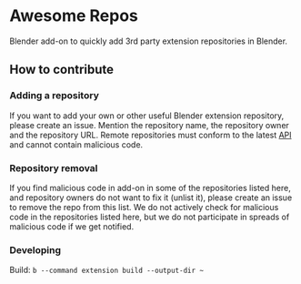 # Awesome Repos

Blender add-on to quickly add 3rd party extension repositories in Blender.


## How to contribute

### Adding a repository
If you want to add your own or other useful Blender extension repository, please create an issue.
Mention the repository name, the repository owner and the repository URL.
Remote repositories must conform to the latest [API](http://extensions.blender.org/api/swagger/) and cannot contain malicious code.

### Repository removal
If you find malicious code in add-on in some of the repositories listed here, and repository owners do not want to fix it (unlist it), please create an issue to remove the repo from this list.
We do not actively check for malicious code in the repositories listed here, but we do not participate in spreads of malicious code if we get notified.

### Developing
Build: `b --command extension build --output-dir ~`
